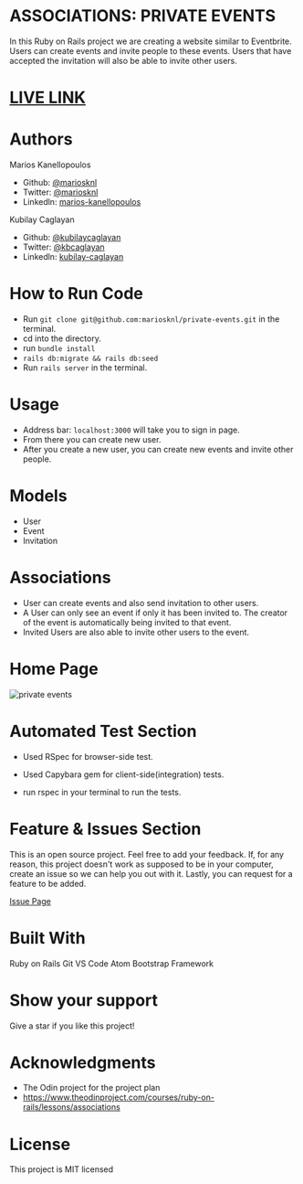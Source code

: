 # ASSOCIATIONS: PRIVATE EVENTS

In this Ruby on Rails project we are creating a website similar to Eventbrite. Users can create events and invite people to these events. Users that have accepted the invitation will also be able to invite other users.

# [LIVE LINK](https://stormy-thicket-33445.herokuapp.com/)

# Authors

Marios Kanellopoulos
- Github: [@mariosknl](https://github.com/mariosknl)
- Twitter: [@mariosknl](https://twitter.com/MariosKnl)
- Linkedln: [marios-kanellopoulos](https://www.linkedin.com/in/marios-kanellopoulos)

Kubilay Caglayan
- Github: [@kubilaycaglayan](https://github.com/kubilaycaglayan)
- Twitter: [@kbcaglayan](https://twitter.com/kbcaglayan)
- Linkedln: [kubilay-caglayan](https://www.linkedin.com/in/kubilaycaglayan/)

# How to Run Code
- Run `git clone git@github.com:mariosknl/private-events.git` in the terminal.
- cd into the directory.
- run `bundle install`
- `rails db:migrate && rails db:seed`
- Run `rails server` in the terminal.

# Usage
- Address bar: `localhost:3000` will take you to sign in page.
- From there you can create new user.
- After you create a new user, you can create new events and invite other people.

# Models
- User
- Event
- Invitation

# Associations
- User can create events and also send invitation to other users.
- A User can only see an event if only it has been invited to. The creator of the event is automatically being invited to that event.
- Invited Users are also able to invite other users to the event.

# Home Page
![private events](https://user-images.githubusercontent.com/60448833/82820778-78b5d480-9eab-11ea-9ac2-c06a3b41d29d.png)

# Automated Test Section
- Used RSpec for browser-side test.
- Used Capybara gem for client-side(integration) tests.

- run rspec in your terminal to run the tests.


# Feature & Issues Section
This is an open source project. Feel free to add your feedback. If, for any reason, this project doesn't work as supposed to be in your computer, create an issue so we can help you out with it. Lastly, you can request for a feature to be added.

[Issue Page](https://github.com/mariosknl/private-events/issues)

# Built With

Ruby on Rails
Git
VS Code
Atom
Bootstrap Framework

# Show your support
Give a star if you like this project!

# Acknowledgments
- The Odin project for the project plan
- https://www.theodinproject.com/courses/ruby-on-rails/lessons/associations

# License
This project is MIT licensed
